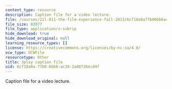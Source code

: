 ```yaml
---
content_type: resource
description: Caption file for a video lecture.
file: /courses/21l-011-the-film-experience-fall-2013/6cf18a0a77b06bb6ac3d2a08726ecd4f_m4ZuXay_qOo.srt
file_size: 82077
file_type: application/x-subrip
hide_download: true
hide_download_original: null
learning_resource_types: []
license: https://creativecommons.org/licenses/by-nc-sa/4.0/
ocw_type: OCWFile
resourcetype: Other
title: 3play caption file
uid: 6cf18a0a-77b0-6bb6-ac3d-2a08726ecd4f
---
```

Caption file for a video lecture.